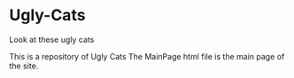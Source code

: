 # Ugly-Cats
Look at these ugly cats

This is a repository of Ugly Cats
The MainPage html file is the main page of the site.
